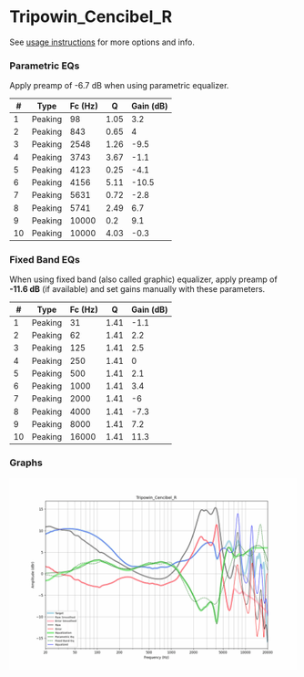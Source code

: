 # Tripowin_Cencibel_R
See [usage instructions](https://github.com/jaakkopasanen/AutoEq#usage) for more options and info.

### Parametric EQs
Apply preamp of -6.7 dB when using parametric equalizer.

|   # | Type    |   Fc (Hz) |    Q |   Gain (dB) |
|-----|---------|-----------|------|-------------|
|   1 | Peaking |        98 | 1.05 |         3.2 |
|   2 | Peaking |       843 | 0.65 |         4   |
|   3 | Peaking |      2548 | 1.26 |        -9.5 |
|   4 | Peaking |      3743 | 3.67 |        -1.1 |
|   5 | Peaking |      4123 | 0.25 |        -4.1 |
|   6 | Peaking |      4156 | 5.11 |       -10.5 |
|   7 | Peaking |      5631 | 0.72 |        -2.8 |
|   8 | Peaking |      5741 | 2.49 |         6.7 |
|   9 | Peaking |     10000 | 0.2  |         9.1 |
|  10 | Peaking |     10000 | 4.03 |        -0.3 |

### Fixed Band EQs
When using fixed band (also called graphic) equalizer, apply preamp of **-11.6 dB** (if available) and set gains manually with these parameters.

|   # | Type    |   Fc (Hz) |    Q |   Gain (dB) |
|-----|---------|-----------|------|-------------|
|   1 | Peaking |        31 | 1.41 |        -1.1 |
|   2 | Peaking |        62 | 1.41 |         2.2 |
|   3 | Peaking |       125 | 1.41 |         2.5 |
|   4 | Peaking |       250 | 1.41 |         0   |
|   5 | Peaking |       500 | 1.41 |         2.1 |
|   6 | Peaking |      1000 | 1.41 |         3.4 |
|   7 | Peaking |      2000 | 1.41 |        -6   |
|   8 | Peaking |      4000 | 1.41 |        -7.3 |
|   9 | Peaking |      8000 | 1.41 |         7.2 |
|  10 | Peaking |     16000 | 1.41 |        11.3 |

### Graphs
![](./Tripowin_Cencibel_R.png)
